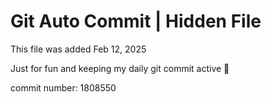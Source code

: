# Git Auto Commit | Hidden File

This file was added Feb 12, 2025

Just for fun and keeping my daily git commit active 🤪

commit number: 1808550
